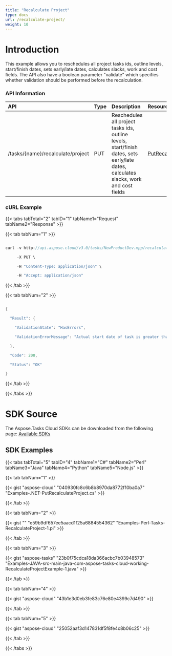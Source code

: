 ```yaml
---
title: "Recalculate Project"
type: docs
url: /recalculate-project/
weight: 10
---
```


# **Introduction**
This example allows you to reschedules all project tasks ids, outline levels, start/finish dates, sets early/late dates, calculates slacks, work and cost fields. The API also have a boolean parameter "validate" which specifies whether validation should be performed before the recalculation.
### **API Information**

|**API**|**Type**|**Description**|**Resource Link**|
| :- | :- | :- | :- |
|/tasks/{name}/recalculate/project|PUT|Reschedules all project tasks ids, outline levels, start/finish dates, sets early/late dates, calculates slacks, work and cost fields|[PutRecalculateProject](https://apireference.aspose.cloud/tasks/#/TasksRecalculate/PutRecalculateProject)|
### **cURL Example**
{{< tabs tabTotal="2" tabID="1" tabName1="Request" tabName2="Response" >}}

{{< tab tabNum="1" >}}

```java

curl -v http://api.aspose.cloud/v3.0/tasks/NewProductDev.mpp/recalculate/project?mode=None&validate=true&appsid=xxxx&signature=xxxx \

     -X PUT \

     -H "Content-Type: application/json" \

     -H "Accept: application/json"    

```

{{< /tab >}}

{{< tab tabNum="2" >}}

```java

{

  "Result": {

    "ValidationState": "HasErrors",

    "ValidationErrorMessage": "Actual start date of task is greater than actual finish date. Task name: New task Name; Actual start date: 10/20/2000 00:00:00; Actual finish date: 10/09/2000 00:00:00"

  },

  "Code": 200,

  "Status": "OK"

}


```

{{< /tab >}}

{{< /tabs >}}
# **SDK Source**
The Aspose.Tasks Cloud SDKs can be downloaded from the following page: [Available SDKs](/available-sdks/)
## **SDK Examples**
{{< tabs tabTotal="5" tabID="4" tabName1="C#" tabName2="Perl" tabName3="Java" tabName4="Python" tabName5="Node.js" >}}

{{< tab tabNum="1" >}}

{{< gist "aspose-cloud" "040930fc8c6b8b8970da8772f10ba0a7" "Examples-.NET-PutRecalculateProject.cs" >}}

{{< /tab >}}

{{< tab tabNum="2" >}}

{{< gist "" "e59b9df657ee5aacd1f25a6884554362" "Examples-Perl-Tasks-RecalculateProject-1.pl" >}}

{{< /tab >}}

{{< tab tabNum="3" >}}



{{< gist "aspose-tasks" "23b0f75cdca18da366acbc7b03948573" "Examples-JAVA-src-main-java-com-aspose-tasks-cloud-working-RecalculateProjectExample-1.java" >}}

{{< /tab >}}

{{< tab tabNum="4" >}}

{{< gist "aspose-cloud" "43b1e3d0eb3fe83c76e80e4399c7d490" >}}

{{< /tab >}}

{{< tab tabNum="5" >}}

{{< gist "aspose-cloud" "25052aaf3d147831df5f8fe4c8b06c25" >}}

{{< /tab >}}

{{< /tabs >}}
